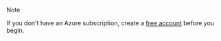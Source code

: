 > [!NOTE]
> If you don't have an Azure subscription, create a [free account](https://azure.microsoft.com/pricing/purchase-options/azure-account?cid=msft_learn) before you begin.